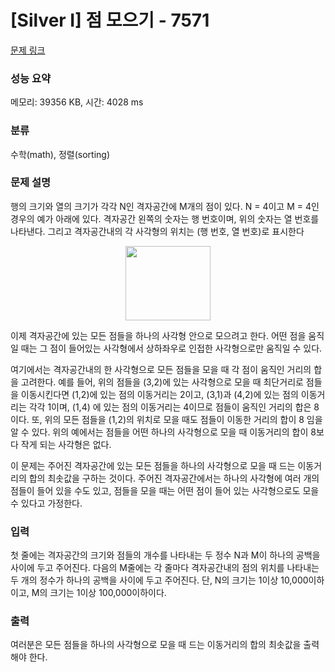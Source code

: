 # [Silver I] 점 모으기 - 7571 

[문제 링크](https://www.acmicpc.net/problem/7571) 

### 성능 요약

메모리: 39356 KB, 시간: 4028 ms

### 분류

수학(math), 정렬(sorting)

### 문제 설명

<p>행의 크기와 열의 크기가 각각 N인 격자공간에 M개의 점이 있다. N = 4이고 M = 4인 경우의 예가 아래에 있다. 격자공간 왼쪽의 숫자는 행 번호이며, 위의 숫자는 열 번호를 나타낸다. 그리고 격자공간내의 각 사각형의 위치는 (행 번호, 열 번호)로 표시한다</p>

<p style="text-align: center;"><img alt="" src="https://upload.acmicpc.net/6bcf9e42-6550-4fa6-bd0e-c18fc51637fd/-/preview/" style="width: 136px; height: 119px;"></p>

<p>이제 격자공간에 있는 모든 점들을 하나의 사각형 안으로 모으려고 한다. 어떤 점을 움직일 때는 그 점이 들어있는 사각형에서 상하좌우로 인접한 사각형으로만 움직일 수 있다.</p>

<p>여기에서는 격자공간내의 한 사각형으로 모든 점들을 모을 때 각 점이 움직인 거리의 합을 고려한다. 예를 들어, 위의 점들을 (3,2)에 있는 사각형으로 모을 때 최단거리로 점들을 이동시킨다면 (1,2)에 있는 점의 이동거리는 2이고, (3,1)과 (4,2)에 있는 점의 이동거리는 각각 1이며, (1,4) 에 있는 점의 이동거리는 4이므로 점들이 움직인 거리의 합은 8이다. 또, 위의 모든 점들을 (1,2)의 위치로 모을 때도 점들이 이동한 거리의 합이 8 임을 알 수 있다. 위의 예에서는 점들을 어떤 하나의 사각형으로 모을 때 이동거리의 합이 8보다 작게 되는 사각형은 없다.</p>

<p>이 문제는 주어진 격자공간에 있는 모든 점들을 하나의 사각형으로 모을 때 드는 이동거리의 합의 최솟값을 구하는 것이다. 주어진 격자공간에서는 하나의 사각형에 여러 개의 점들이 들어 있을 수도 있고, 점들을 모을 때는 어떤 점이 들어 있는 사각형으로도 모을 수 있다고 가정한다.</p>

### 입력 

 <p>첫 줄에는 격자공간의 크기와 점들의 개수를 나타내는 두 정수 N과 M이 하나의 공백을 사이에 두고 주어진다. 다음의 M줄에는 각 줄마다 격자공간내의 점의 위치를 나타내는 두 개의 정수가 하나의 공백을 사이에 두고 주어진다. 단, N의 크기는 1이상 10,000이하이고, M의 크기는 1이상 100,000이하이다.</p>

### 출력 

 <p>여러분은 모든 점들을 하나의 사각형으로 모을 때 드는 이동거리의 합의 최솟값을 출력해야 한다.</p>

